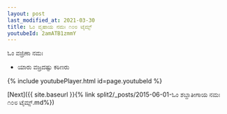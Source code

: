 ```yaml
---
layout: post
last_modified_at: 2021-03-30
title: ಓಂ ವೃಷಾಯ ನಮಃ ೧೦೮ ಟೈಮ್ಸ್
youtubeId: 2amATB1zmmY
---
```

 
 
 ಓಂ ವಜ್ರಿಣಾ ನಮಃ  
 
 -  ಯಾರು ವಜ್ರದಷ್ಟು ಕಠಿಣರು 
 
  
 
  
 
 
 
 
 
 


{% include youtubePlayer.html id=page.youtubeId %}
 
[Next]({{ site.baseurl }}{% link  split2/_posts/2015-06-01-ಓಂ ಶಬ್ದಾತೀಗಾಯ ನಮಃ  ೧೦೮ ಟೈಮ್ಸ್.md%})
 

